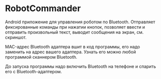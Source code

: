 # RobotCommander

Android приложение для управления роботом по Bluetooth.
Отправляет фиксированные команды при нажатии кнопок, позволяет ввести и отправить произвольный текст, выводит сообщения на экран, см. скриншот.

MAC-адрес Bluetooth адаптера вшит в код программы, его надо заменить на адрес вашего адаптера.
Узнать его можно любой программой сканнером Bluetooth.

До запуска программы надо включить Bluetooth на телефоне и спарить его с Bluetooth-адаптером.
